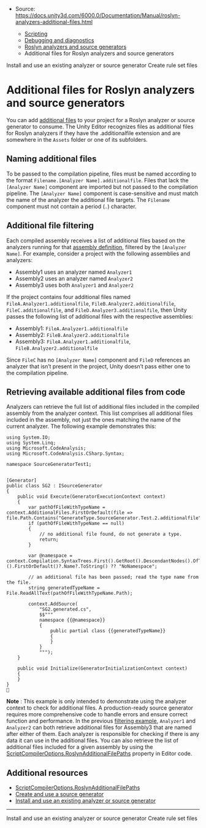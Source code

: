 * Source: https://docs.unity3d.com/6000.0/Documentation/Manual/roslyn-analyzers-additional-files.html

  * [Scripting](https://docs.unity3d.com/6000.0/Documentation/Manual/scripting.html)
  * [Debugging and diagnostics](https://docs.unity3d.com/6000.0/Documentation/Manual/debugging-and-diagnostics.html)
  * [Roslyn analyzers and source generators](https://docs.unity3d.com/6000.0/Documentation/Manual/roslyn-analyzers.html)
  * Additional files for Roslyn analyzers and source generators


[](https://docs.unity3d.com/6000.0/Documentation/Manual/install-existing-analyzer.html)
Install and use an existing analyzer or source generator
[](https://docs.unity3d.com/6000.0/Documentation/Manual/ruleset-files.html)
Create rule set files
# Additional files for Roslyn analyzers and source generators
You can add [additional files](https://github.com/dotnet/roslyn/blob/main/docs/analyzers/Using%20Additional%20Files.md) to your project for a Roslyn analyzer or source generator to consume. The Unity Editor recognizes files as additional files for Roslyn analyzers if they have the .additionalfile extension and are somewhere in the `Assets` folder or one of its subfolders.
## Naming additional files
To be passed to the compilation pipeline, files must be named according to the format `Filename.[Analyzer Name].additionalfile`. Files that lack the `[Analyzer Name]` component are imported but not passed to the compilation pipeline. The `[Analyzer Name]` component is case-sensitive and must match the name of the analyzer the additional file targets. The `Filename` component must not contain a period (`.`) character.
## Additional file filtering
Each compiled assembly receives a list of additional files based on the analyzers running for that [assembly definition](https://docs.unity3d.com/6000.0/Documentation/Manual/assembly-definition-files.html), filtered by the `[Analyzer Name]`. For example, consider a project with the following assemblies and analyzers:
  * Assembly1 uses an analyzer named `Analyzer1`
  * Assembly2 uses an analyzer named `Analyzer2`
  * Assembly3 uses both `Analyzer1` and `Analyzer2`


If the project contains four additional files named `FileA.Analyzer1.additionalfile`, `FileB.Analyzer2.additionalfile`, `FileC.additionalfile`, and `FileD.Analyzer3.additionalfile`, then Unity passes the following list of additional files with the respective assemblies:
  * Assembly1: `FileA.Analyzer1.additionalfile`
  * Assembly2: `FileB.Analyzer2.additionalfile`
  * Assembly3: `FileA.Analyzer1.additionalfile`, `FileB.Analyzer2.additionalfile`


Since `FileC` has no `[Analyzer Name]` component and `FileD` references an analyzer that isn’t present in the project, Unity doesn’t pass either one to the compilation pipeline.
## Retrieving available additional files from code
Analyzers can retrieve the full list of additional files included in the compiled assembly from the analyzer context. This list comprises all additional files included in the assembly, not just the ones matching the name of the current analyzer. The following example demonstrates this:
```
using System.IO;
using System.Linq;
using Microsoft.CodeAnalysis;
using Microsoft.CodeAnalysis.CSharp.Syntax;

namespace SourceGeneratorTest1;


[Generator]
public class SG2 : ISourceGenerator
{
    public void Execute(GeneratorExecutionContext context)
    {
        var pathOfFileWithTypeName = context.AdditionalFiles.FirstOrDefault(file => file.Path.Contains("GenerateType.SourceGenerator.Test.2.additionalfile"));
        if (pathOfFileWithTypeName == null)
        {
            // no additional file found, do not generate a type.
            return;
        }

        var @namespace = context.Compilation.SyntaxTrees.First().GetRoot().DescendantNodes().OfType<NamespaceDeclarationSyntax>().FirstOrDefault()?.Name?.ToString() ?? "NoNamespace";

        // an additional file has been passed; read the type name from the file.
        string generatedTypeName = File.ReadAllText(pathOfFileWithTypeName.Path);

        context.AddSource(
            "SG2.generated.cs", 
            $$"""
            namespace {{@namespace}}
            {
                public partial class {{generatedTypeName}}
                {
                }
            }
            """);
    }

    public void Initialize(GeneratorInitializationContext context)
    {
    }
}

```

**Note** : This example is only intended to demonstrate using the analyzer context to check for additional files. A production-ready source generator requires more comprehensive code to handle errors and ensure correct function and performance.
In the previous [filtering example](https://docs.unity3d.com/6000.0/Documentation/Manual/roslyn-analyzers-additional-files.html#filtering), `Analyzer1` and `Analyzer2` can both retrieve additional files for Assembly3 that are named after either of them. Each analyzer is responsible for checking if there is any data it can use in the additional files.
You can also retrieve the list of additional files included for a given assembly by using the [ScriptCompilerOptions.RoslynAdditionalFilePaths](https://docs.unity3d.com/6000.0/Documentation/ScriptReference/Compilation.ScriptCompilerOptions.RoslynAdditionalFilePaths.html) property in Editor code.
## Additional resources
  * [ScriptCompilerOptions.RoslynAdditionalFilePaths](https://docs.unity3d.com/6000.0/Documentation/ScriptReference/Compilation.ScriptCompilerOptions.RoslynAdditionalFilePaths.html)
  * [Create and use a source generator](https://docs.unity3d.com/6000.0/Documentation/Manual/create-source-generator.html)
  * [Install and use an existing analyzer or source generator](https://docs.unity3d.com/6000.0/Documentation/Manual/install-existing-analyzer.html)


* * *
[](https://docs.unity3d.com/6000.0/Documentation/Manual/install-existing-analyzer.html)
Install and use an existing analyzer or source generator
[](https://docs.unity3d.com/6000.0/Documentation/Manual/ruleset-files.html)
Create rule set files
